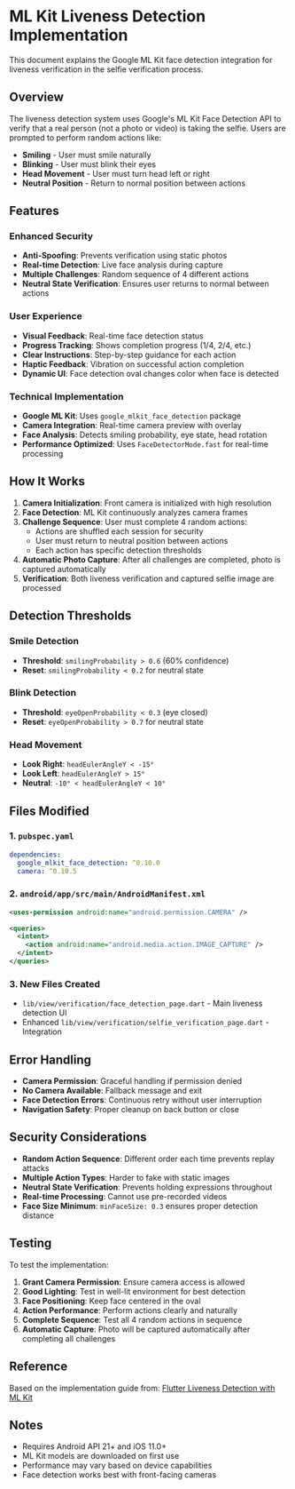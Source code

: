 # ML Kit Liveness Detection Implementation

This document explains the Google ML Kit face detection integration for liveness verification in the selfie verification process.

## Overview

The liveness detection system uses Google's ML Kit Face Detection API to verify that a real person (not a photo or video) is taking the selfie. Users are prompted to perform random actions like:

- **Smiling** - User must smile naturally
- **Blinking** - User must blink their eyes
- **Head Movement** - User must turn head left or right
- **Neutral Position** - Return to normal position between actions

## Features

### Enhanced Security
- **Anti-Spoofing**: Prevents verification using static photos
- **Real-time Detection**: Live face analysis during capture
- **Multiple Challenges**: Random sequence of 4 different actions
- **Neutral State Verification**: Ensures user returns to normal between actions

### User Experience
- **Visual Feedback**: Real-time face detection status
- **Progress Tracking**: Shows completion progress (1/4, 2/4, etc.)
- **Clear Instructions**: Step-by-step guidance for each action
- **Haptic Feedback**: Vibration on successful action completion
- **Dynamic UI**: Face detection oval changes color when face is detected

### Technical Implementation
- **Google ML Kit**: Uses `google_mlkit_face_detection` package
- **Camera Integration**: Real-time camera preview with overlay
- **Face Analysis**: Detects smiling probability, eye state, head rotation
- **Performance Optimized**: Uses `FaceDetectorMode.fast` for real-time processing

## How It Works

1. **Camera Initialization**: Front camera is initialized with high resolution
2. **Face Detection**: ML Kit continuously analyzes camera frames
3. **Challenge Sequence**: User must complete 4 random actions:
   - Actions are shuffled each session for security
   - User must return to neutral position between actions
   - Each action has specific detection thresholds
4. **Automatic Photo Capture**: After all challenges are completed, photo is captured automatically
5. **Verification**: Both liveness verification and captured selfie image are processed

## Detection Thresholds

### Smile Detection
- **Threshold**: `smilingProbability > 0.6` (60% confidence)
- **Reset**: `smilingProbability < 0.2` for neutral state

### Blink Detection
- **Threshold**: `eyeOpenProbability < 0.3` (eye closed)
- **Reset**: `eyeOpenProbability > 0.7` for neutral state

### Head Movement
- **Look Right**: `headEulerAngleY < -15°`
- **Look Left**: `headEulerAngleY > 15°`
- **Neutral**: `-10° < headEulerAngleY < 10°`

## Files Modified

### 1. `pubspec.yaml`
```yaml
dependencies:
  google_mlkit_face_detection: ^0.10.0
  camera: ^0.10.5
```

### 2. `android/app/src/main/AndroidManifest.xml`
```xml
<uses-permission android:name="android.permission.CAMERA" />

<queries>
  <intent>
    <action android:name="android.media.action.IMAGE_CAPTURE" />
  </intent>
</queries>
```

### 3. New Files Created
- `lib/view/verification/face_detection_page.dart` - Main liveness detection UI
- Enhanced `lib/view/verification/selfie_verification_page.dart` - Integration

## Error Handling

- **Camera Permission**: Graceful handling if permission denied
- **No Camera Available**: Fallback message and exit
- **Face Detection Errors**: Continuous retry without user interruption
- **Navigation Safety**: Proper cleanup on back button or close

## Security Considerations

- **Random Action Sequence**: Different order each time prevents replay attacks
- **Multiple Action Types**: Harder to fake with static images
- **Neutral State Verification**: Prevents holding expressions throughout
- **Real-time Processing**: Cannot use pre-recorded videos
- **Face Size Minimum**: `minFaceSize: 0.3` ensures proper detection distance

## Testing

To test the implementation:

1. **Grant Camera Permission**: Ensure camera access is allowed
2. **Good Lighting**: Test in well-lit environment for best detection
3. **Face Positioning**: Keep face centered in the oval
4. **Action Performance**: Perform actions clearly and naturally
5. **Complete Sequence**: Test all 4 random actions in sequence
6. **Automatic Capture**: Photo will be captured automatically after completing all challenges

## Reference

Based on the implementation guide from: [Flutter Liveness Detection with ML Kit](https://codewithwan.medium.com/flutter-liveness-detection-with-ml-kit-simplified-and-cool-9d2db2d46917)

## Notes

- Requires Android API 21+ and iOS 11.0+
- ML Kit models are downloaded on first use
- Performance may vary based on device capabilities
- Face detection works best with front-facing cameras 